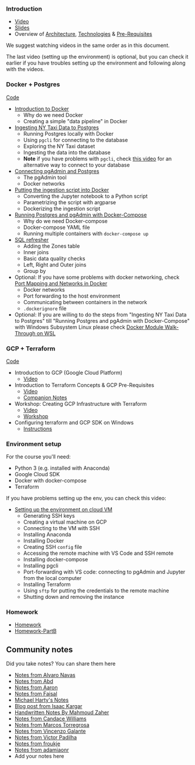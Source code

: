 ### Introduction

- [Video](https://www.youtube.com/watch?v=-zpVha7bw5A)
- [Slides](https://www.slideshare.net/AlexeyGrigorev/data-engineering-zoomcamp-introduction)
- Overview of [Architecture](https://github.com/DataTalksClub/data-engineering-zoomcamp#overview), [Technologies](https://github.com/DataTalksClub/data-engineering-zoomcamp#technologies) & [Pre-Requisites](https://github.com/DataTalksClub/data-engineering-zoomcamp#prerequisites)

We suggest watching videos in the same order as in this document.

The last video (setting up the environment) is optional, but you can check it earlier
if you have troubles setting up the environment and following along with the videos.

### Docker + Postgres

[Code](2_docker_sql)

- [Introduction to Docker](https://www.youtube.com/watch?v=EYNwNlOrpr0&list=PL3MmuxUbc_hJed7dXYoJw8DoCuVHhGEQb)
  - Why do we need Docker
  - Creating a simple "data pipeline" in Docker
- [Ingesting NY Taxi Data to Postgres](https://www.youtube.com/watch?v=2JM-ziJt0WI&list=PL3MmuxUbc_hJed7dXYoJw8DoCuVHhGEQb)
  - Running Postgres locally with Docker
  - Using `pgcli` for connecting to the database
  - Exploring the NY Taxi dataset
  - Ingesting the data into the database
  - **Note** if you have problems with `pgcli`, check [this video](https://www.youtube.com/watch?v=3IkfkTwqHx4&list=PL3MmuxUbc_hJed7dXYoJw8DoCuVHhGEQb)
    for an alternative way to connect to your database
- [Connecting pgAdmin and Postgres](https://www.youtube.com/watch?v=hCAIVe9N0ow&list=PL3MmuxUbc_hJed7dXYoJw8DoCuVHhGEQb)
  - The pgAdmin tool
  - Docker networks
- [Putting the ingestion script into Docker](https://www.youtube.com/watch?v=B1WwATwf-vY&list=PL3MmuxUbc_hJed7dXYoJw8DoCuVHhGEQb)
  - Converting the Jupyter notebook to a Python script
  - Parametrizing the script with argparse
  - Dockerizing the ingestion script
- [Running Postgres and pgAdmin with Docker-Compose](https://www.youtube.com/watch?v=hKI6PkPhpa0&list=PL3MmuxUbc_hJed7dXYoJw8DoCuVHhGEQb)
  - Why do we need Docker-compose
  - Docker-compose YAML file
  - Running multiple containers with `docker-compose up`
- [SQL refresher](https://www.youtube.com/watch?v=QEcps_iskgg&list=PL3MmuxUbc_hJed7dXYoJw8DoCuVHhGEQb)
  - Adding the Zones table
  - Inner joins
  - Basic data quality checks
  - Left, Right and Outer joins
  - Group by
- Optional: If you have some problems with docker networking, check [Port Mapping and Networks in Docker](https://www.youtube.com/watch?v=tOr4hTsHOzU&list=PL3MmuxUbc_hJed7dXYoJw8DoCuVHhGEQb)
  - Docker networks
  - Port forwarding to the host environment
  - Communicating between containers in the network
  - `.dockerignore` file
- Optional: If you are willing to do the steps from "Ingesting NY Taxi Data to Postgres" till "Running Postgres and pgAdmin with Docker-Compose" with Windows Subsystem Linux please check [Docker Module Walk-Through on WSL](https://www.youtube.com/watch?v=Mv4zFm2AwzQ)

### GCP + Terraform

[Code](1_terraform_gcp)

- Introduction to GCP (Google Cloud Platform)
  - [Video](https://www.youtube.com/watch?v=18jIzE41fJ4&list=PL3MmuxUbc_hJed7dXYoJw8DoCuVHhGEQb)
- Introduction to Terraform Concepts & GCP Pre-Requisites
  - [Video](https://www.youtube.com/watch?v=Hajwnmj0xfQ&list=PL3MmuxUbc_hJed7dXYoJw8DoCuVHhGEQb)
  - [Companion Notes](1_terraform_gcp)
- Workshop: Creating GCP Infrastructure with Terraform
  - [Video](https://www.youtube.com/watch?v=dNkEgO-CExg&list=PL3MmuxUbc_hJed7dXYoJw8DoCuVHhGEQb)
  - [Workshop](1_terraform_gcp/terraform)
- Configuring terraform and GCP SDK on Windows
  - [Instructions](1_terraform_gcp/windows.md)

### Environment setup

For the course you'll need:

- Python 3 (e.g. installed with Anaconda)
- Google Cloud SDK
- Docker with docker-compose
- Terraform

If you have problems setting up the env, you can check this video:

- [Setting up the environment on cloud VM](https://www.youtube.com/watch?v=ae-CV2KfoN0&list=PL3MmuxUbc_hJed7dXYoJw8DoCuVHhGEQb)
  - Generating SSH keys
  - Creating a virtual machine on GCP
  - Connecting to the VM with SSH
  - Installing Anaconda
  - Installing Docker
  - Creating SSH `config` file
  - Accessing the remote machine with VS Code and SSH remote
  - Installing docker-compose
  - Installing pgcli
  - Port-forwarding with VS code: connecting to pgAdmin and Jupyter from the local computer
  - Installing Terraform
  - Using `sftp` for putting the credentials to the remote machine
  - Shutting down and removing the instance

### Homework

- [Homework](../cohorts/2023/week_1_docker_sql/homework.md)
- [Homework-PartB](../cohorts/2023/week_1_terraform/homework.md)

## Community notes

Did you take notes? You can share them here

- [Notes from Alvaro Navas](https://github.com/ziritrion/dataeng-zoomcamp/blob/main/notes/1_intro.md)
- [Notes from Abd](https://itnadigital.notion.site/Week-1-Introduction-f18de7e69eb4453594175d0b1334b2f4)
- [Notes from Aaron](https://github.com/ABZ-Aaron/DataEngineerZoomCamp/blob/master/week_1_basics_n_setup/README.md)
- [Notes from Faisal](https://github.com/FaisalMohd/data-engineering-zoomcamp/blob/main/week_1_basics_n_setup/Notes/DE%20Zoomcamp%20Week-1.pdf)
- [Michael Harty's Notes](https://github.com/mharty3/data_engineering_zoomcamp_2022/tree/main/week01)
- [Blog post from Isaac Kargar](https://kargarisaac.github.io/blog/data%20engineering/jupyter/2022/01/18/data-engineering-w1.html)
- [Handwritten Notes By Mahmoud Zaher](https://github.com/zaherweb/DataEngineering/blob/master/week%201.pdf)
- [Notes from Candace Williams](https://teacherc.github.io/data-engineering/2023/01/18/zoomcamp1.html)
- [Notes from Marcos Torregrosa](https://www.n4gash.com/2023/data-engineering-zoomcamp-semana-1/)
- [Notes from Vincenzo Galante](https://binchentso.notion.site/Data-Talks-Club-Data-Engineering-Zoomcamp-8699af8e7ff94ec49e6f9bdec8eb69fd)
- [Notes from Victor Padilha](https://github.com/padilha/de-zoomcamp/tree/master/week1)
- [Notes from froukje](https://github.com/froukje/de-zoomcamp/blob/main/week_1_basics_n_setup/notes/notes_week_01.md)
- [Notes from adamiaonr](https://github.com/adamiaonr/data-engineering-zoomcamp/blob/main/week_1_basics_n_setup/2_docker_sql/NOTES.md)
- Add your notes here
